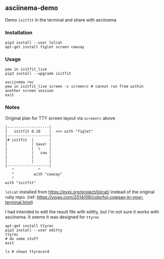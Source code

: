 ## asciinema-demo

Demo `isitfit` in the terminal and share with asciinema


### Installation

```
pip3 install --user lolcat
apt-get install figlet screen cowsay
```

### Usage

```
pew in isitfit_live
pip3 install --upgrade isitfit

asciinema rec
pew in isitfit_live screen -c screenrc # cannot run from within another screen session
exit
```


### Notes


Original plan for TTY screen layout via `screenrc` above

```
|-------------------|
|   isitfit 0.10    |  <<< with "figlet"
|-------------------|
|# isitfit  |       |
|           | Save! |
|           |  \    |
|           |   cow |
|           |       |
|           |       |
|-------------------|
   ^           ^
   ^         with "cowsay"
   ^
with "isitfit"
```

`lolcat` installed from https://pypi.org/project/lolcat/ instead of the original ruby repo. (ref: https://yjyao.com/2014/09/colorful-cowsay-in-your-terminal.html)


I had intended to edit the result file with editty,
but I'm not sure it works with asciinema.
It seems it was designed for `ttyrec`

```
apt-get install ttyrec
pip3 install --user editty
ttyrec
# do some stuff
exit

ls # shows ttyrecord
```
